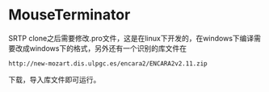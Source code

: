 MouseTerminator
===============

SRTP
clone之后需要修改.pro文件，这是在linux下开发的，在windows下编译需要改成windows下的格式，另外还有一个识别的库文件在

`http://new-mozart.dis.ulpgc.es/encara2/ENCARA2v2.11.zip`

下载，导入库文件即可运行。
